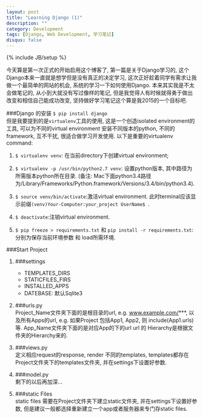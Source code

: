 ```yaml
---
layout: post
title: "Learning Django (1)"
description: ""
category: Development
tags: [Django, Web Development, 学习笔记]
disqus: false
---  
```

{% include JB/setup %}  

今天算是第一次正式的开始启用这个博客了, 第一篇是关于Django学习的, 这个Django本来一直就是想学但是没有真正的决定学习, 这次正好趁着同学有需求让我做一个最简单的网站的机会, 系统的学习一下如何使用Django. 本来其实我是不太会做笔记的, 从小到大就没有写过像样的笔记, 但是我觉得人有时候就得勇于做出改变和相信自己能成功改变, 坚持做好学习笔记这个算是我2015的一个目标吧. 

###Django 的安装 
 `$ pip install django`  
 但是我要提到的是`virtualenv`工具的使用, 这是一个创造isolated environment的工具, 可以为不同的virtual environment 安装不同版本的python, 不同的framework, 互不干扰, 很适合做学习开发使用.  以下是重要的virtualenv command:  
 <!--more-->  
 1. `$ virtualenv venv`: 在当前directory下创建virtual environment;  
   
 2. `$ virtualenv -p /usr/bin/python2.7 venv`: 设置python版本, 其中路径为所需版本python所在目录. (备注: Mac下面python3.4路径为/Library/Frameworks/Python.framework/Versions/3.4/bin/python3.4).  
    
 3. `$ source venv/bin/activate`:激活virtual environment. 此时terminal应该显示前缀`(venv)Your-Computer:your_project UserName$ `.    
    
 4. `$ deactivate`:注销virtual environment.  
      
 5. `$ pip freeze > requirements.txt` 和 `pip install -r requirements.txt`: 分别为保存当前环境参数 和 load所需环境.   
 
###Start Project

1. ###settings
	* TEMPLATES_DIRS
	* STATICFILES_FIRS
	* INSTALLED_APPS
	* DATEBASE: 默认Sqlite3

2. ###urls.py  
	Project\_Name文件夹下面的是根目录的url, e.g. www.example.com/***, 以及所有Apps的url, e.g. 如果Project 包括App1, App2, 则 include(App1.urls) 等.
	App_Name文件夹下面的是对应App的下的url
	url 的 Hierarchy是根据文件夹的Hierarchy来的.
	
3. ###views.py  
	定义相应request的response, render 不同的templates, templates都存在Project文件夹下的templates文件夹, 并在settings下设置好参数.
	
4. ###model.py  
	剩下的以后再加深... 
	  
5. ###static Files  
   static files 需要在Project文件夹下建立static文件夹, 并在settings下设置好参数, 但是建议一般都选择重新建立一个app或者服务器来专门存static files.
	
	 
	
 
 
